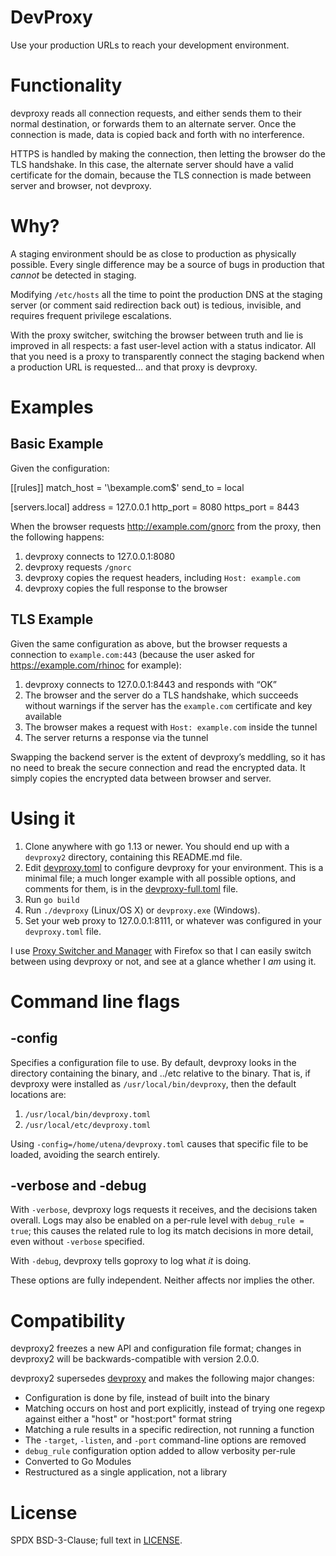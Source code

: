 # DevProxy

Use your production URLs to reach your development environment.


# Functionality

devproxy reads all connection requests, and either sends them to their normal
destination, or forwards them to an alternate server. Once the connection is
made, data is copied back and forth with no interference.

HTTPS is handled by making the connection, then letting the browser do the TLS
handshake. In this case, the alternate server should have a valid certificate
for the domain, because the TLS connection is made between server and browser,
not devproxy.


# Why?

A staging environment should be as close to production as physically possible.
Every single difference may be a source of bugs in production that *cannot* be
detected in staging.

Modifying `/etc/hosts` all the time to point the production DNS at the staging
server (or comment said redirection back out) is tedious, invisible, and
requires frequent privilege escalations.

With the proxy switcher, switching the browser between truth and lie is improved
in all respects: a fast user-level action with a status indicator.  All that you
need is a proxy to transparently connect the staging backend when a production
URL is requested… and that proxy is devproxy.


# Examples

## Basic Example

Given the configuration:

   [[rules]]
   match_host = '\bexample.com$'
   send_to = local

   [servers.local]
   address = 127.0.0.1
   http_port = 8080
   https_port = 8443

When the browser requests http://example.com/gnorc from the proxy, then the
following happens:

1. devproxy connects to 127.0.0.1:8080
2. devproxy requests `/gnorc`
3. devproxy copies the request headers, including `Host: example.com`
4. devproxy copies the full response to the browser

## TLS Example

Given the same configuration as above, but the browser requests a connection
to `example.com:443` (because the user asked for https://example.com/rhinoc
for example):

1. devproxy connects to 127.0.0.1:8443 and responds with “OK”
2. The browser and the server do a TLS handshake, which succeeds without
   warnings if the server has the `example.com` certificate and key available
3. The browser makes a request with `Host: example.com` inside the tunnel
4. The server returns a response via the tunnel

Swapping the backend server is the extent of devproxy’s meddling, so it has no
need to break the secure connection and read the encrypted data. It simply
copies the encrypted data between browser and server.


# Using it

1. Clone anywhere with go 1.13 or newer.  You should end up with a
	 `devproxy2` directory, containing this README.md file.
2. Edit [devproxy.toml](./devproxy.toml) to configure devproxy for your
   environment. This is a minimal file; a much longer example with all possible
   options, and comments for them, is in the
   [devproxy-full.toml](./devproxy-full.toml) file.
3. Run `go build`
4. Run `./devproxy` (Linux/OS X) or `devproxy.exe` (Windows).
5. Set your web proxy to 127.0.0.1:8111, or whatever was configured in your
   `devproxy.toml` file.

I use [Proxy Switcher and Manager](https://addons.mozilla.org/en-US/firefox/addon/proxy-switcher-and-manager/)
with Firefox so that I can easily switch between using devproxy or not, and
see at a glance whether I _am_ using it.


# Command line flags

## -config

Specifies a configuration file to use. By default, devproxy looks in the
directory containing the binary, and ../etc relative to the binary. That is, if
devproxy were installed as `/usr/local/bin/devproxy`, then the default locations
are:

1. `/usr/local/bin/devproxy.toml`
2. `/usr/local/etc/devproxy.toml`

Using `-config=/home/utena/devproxy.toml` causes that specific file to be
loaded, avoiding the search entirely.

## -verbose and -debug

With `-verbose`, devproxy logs requests it receives, and the decisions taken
overall.  Logs may also be enabled on a per-rule level with `debug_rule = true`;
this causes the related rule to log its match decisions in more detail, even
without `-verbose` specified.

With `-debug`, devproxy tells goproxy to log what _it_ is doing.

These options are fully independent.  Neither affects nor implies the other.


# Compatibility

devproxy2 freezes a new API and configuration file format; changes in devproxy2
will be backwards-compatible with version 2.0.0.

devproxy2 supersedes [devproxy](https://github.com/sapphirecat/devproxy) and
makes the following major changes:

- Configuration is done by file, instead of built into the binary
- Matching occurs on host and port explicitly, instead of trying one regexp
  against either a "host" or "host:port" format string
- Matching a rule results in a specific redirection, not running a function
- The `-target`, `-listen`, and `-port` command-line options are removed
- `debug_rule` configuration option added to allow verbosity per-rule
- Converted to Go Modules
- Restructured as a single application, not a library


# License

SPDX BSD-3-Clause; full text in [LICENSE](./LICENSE).
